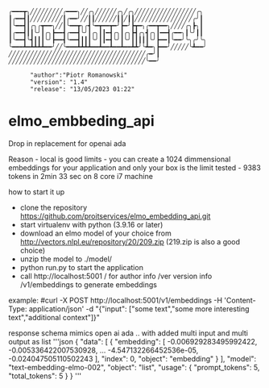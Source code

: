 

    ╭━━━┳╮╱╱╱╱╱╱╱╱╱╭━━━╮╱╱╭╮╱╱╱╱╱╱╭╮╱╭╮╱╱╱╱╱╱╱╱╱╱╱╱╱╱╱╱╱╭╮
    ┃╭━━┫┃╱╱╱╱╱╱╱╱╱┃╭━━╯╱╱┃┃╱╱╱╱╱╱┃┃╱┃┃╱╱╱╱╱╱╱╱╱╱╱╱╱╱╱╱╭╯┃
    ┃╰━━┫┃╭╮╭┳━━╮╱╱┃╰━━┳╮╭┫╰━┳━━┳━╯┣━╯┣┳━╮╭━━┳━━╮╱╱╱╱╭╮┣╮┃
    ┃╭━━┫┃┃╰╯┃╭╮┣━━┫╭━━┫╰╯┃╭╮┃┃━┫╭╮┃╭╮┣┫╭╮┫╭╮┃━━┫╭━━╮┃╰╯┃┃
    ┃╰━━┫╰┫┃┃┃╰╯┣━━┫╰━━┫┃┃┃╰╯┃┃━┫╰╯┃╰╯┃┃┃┃┃╰╯┣━━┃╰━━╯╰╮╭╯╰╮
    ╰━━━┻━┻┻┻┻━━╯╱╱╰━━━┻┻┻┻━━┻━━┻━━┻━━┻┻╯╰┻━╮┣━━╯╱╱╱╱╱╰┻━━╯
    ╱╱╱╱╱╱╱╱╱╱╱╱╱╱╱╱╱╱╱╱╱╱╱╱╱╱╱╱╱╱╱╱╱╱╱╱╱╱╭━╯┃
    ╱╱╱╱╱╱╱╱╱╱╱╱╱╱╱╱╱╱╱╱╱╱╱╱╱╱╱╱╱╱╱╱╱╱╱╱╱╱╰━━╯

          "author":"Piotr Romanowski"
          "version": "1.4"
          "release": "13/05/2023 01:22"

# elmo_embbeding_api
Drop in replacement for openai ada 

Reason - local is good 
limits - you can create a 1024 dimmensional embeddings for your application and only your box is the limit
tested - 9383 tokens in 2min 33 sec on 8 core i7 machine

how to start it up

- clone the repository https://github.com/proitservices/elmo_embedding_api.git
- start virtualenv with python (3.9.16 or later)
- download an elmo model of your choice from http://vectors.nlpl.eu/repository/20/209.zip (219.zip is also a good choice)
- unzip the model to ./model/
- python run.py to start the application
- call http://localhost:5001
 							/                   for author info 
 							/ver 	            version info
 							/v1/embeddings      to generate embeddings 



example:
#curl -X POST http://localhost:5001/v1/embeddings -H 'Content-Type: application/json' -d "{\"input\": [\"some text\",\"some more interesting text\",\"additional context\"]}"


response schema mimics open ai ada .. with added multi input and multi output as list 
'''json
{
  "data": [
    {
      "embedding": [
        -0.006929283495992422,
        -0.005336422007530928,
        ...
        -4.547132266452536e-05,
        -0.024047505110502243
      ],
      "index": 0,
      "object": "embedding"
    }
  ],
  "model": "text-embedding-elmo-002",
  "object": "list",
  "usage": {
    "prompt_tokens": 5,
    "total_tokens": 5
  }
}
'''
